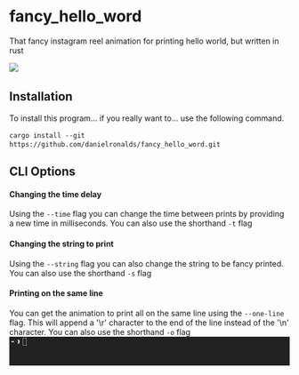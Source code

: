 # fancy_hello_word

That fancy instagram reel animation for printing hello world, but written in
rust

![](gifs/main_showcase.gif)

## Installation

To install this program... if you really want to... use the following command.

```
cargo install --git https://github.com/danielronalds/fancy_hello_word.git
```

## CLI Options

#### Changing the time delay
Using the `--time` flag you can change the time between prints by providing a
new time in milliseconds. You can also use the shorthand `-t` flag

#### Changing the string to print
Using the `--string` flag you can also change the string to be fancy printed.
You can also use the shorthand `-s` flag

#### Printing on the same line
You can get the animation to print all on the same line using the `--one-line`
flag. This will append a '\r' character to the end of the line instead of the
'\n' character. You can also use the shorthand `-o` flag
![](gifs/oneline_showcase.gif)
